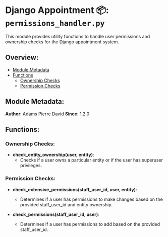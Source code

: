 # Django Appointment 📦: `permissions_handler.py`

This module provides utility functions to handle user permissions and ownership checks for the Django appointment system.

## Overview:

- [Module Metadata](#module-metadata)
- [Functions](#functions)
  - [Ownership Checks](#ownership-checks)
  - [Permission Checks](#permission-checks)

## Module Metadata:

**Author**: Adams Pierre David
**Since**: 1.2.0

## Functions:

### Ownership Checks:

- **check_entity_ownership(user, entity)**:
  - Checks if a user owns a particular entity or if the user has superuser privileges.

### Permission Checks:

- **check_extensive_permissions(staff_user_id, user, entity)**:
  - Determines if a user has permissions to make changes based on the provided staff_user_id and entity ownership.

- **check_permissions(staff_user_id, user)**:
  - Determines if a user has permissions to add based on the provided staff_user_id.
